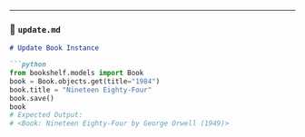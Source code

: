 
---

### 📄 `update.md`
```markdown
# Update Book Instance

```python
from bookshelf.models import Book
book = Book.objects.get(title="1984")
book.title = "Nineteen Eighty-Four"
book.save()
book
# Expected Output:
# <Book: Nineteen Eighty-Four by George Orwell (1949)>
